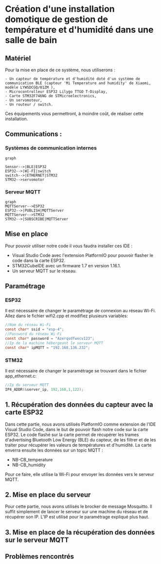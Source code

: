 # Création d'une installation domotique de gestion de température et d'humidité dans une salle de bain

## Matériel
Pour la mise en place de ce système, nous utiliserons :

	- Un capteur de température et d'humidité doté d'un système de communication BLE (capteur 'Mi Temperature and humidity' de Xiaomi, modèle LYWSDCGQ/01ZM ),
	- Microcontrolleur ESP32 Lilygo TTGO T-Display,
	- Carte STM32F746NG de STMicroelectronics,
	- Un servomoteur,
	- Un routeur / switch.

Ces équipements vous permettront, à moindre coût, de réaliser cette installation.

## Communications :

### Systèmes de communication internes

```mermaid 
graph

Sensor-->|BLE|ESP32
ESP32-->|WI-FI|switch
switch-->|ETHERNET|STM32
STM32-->servomotor
```
### Serveur MQTT

```mermaid 
graph
MQTTServer-->ESP32
ESP32-->|PUBLISH|MQTTServer
MQTTServer-->STM32
STM32-->|SUBSCRIBE|MQTTServer
```

## Mise en place

Pour pouvoir utiliser notre code il vous faudra installer ces IDE :
 
- Visual Studio Code avec l'extension PlatformIO pour pouvoir flasher le code dans la carte ESP32.
- STM32CubeIDE avec un firmware 1.7 en version 1.16.1.
- Un serveur MQTT sur le réseau.

## Paramétrage

### ESP32

Il est nécessaire de changer le paramétrage de connexion au réseau Wi-Fi.
Allez dans le fichier wifi2.cpp et modifiez plusieurs variables:
```c
//Nom du réseau Wi-Fi
const char* ssid = "esp-4";
//Password du réseau Wi-Fi
const char* password = "Azerqsdfwxcv123";
//Ip de la machine hébergeant le serveur MQTT
const char* ipMQTT = "192.168.136.232";
```

### STM32
Il est nécessaire de changer le paramétrage se trouvant dans le fichier app_ethernet.c:
```c
//Ip du serveur MQTT
IP4_ADDR(&server_ip, 192,168,1,122);
```

## 1. Récupération des données du capteur avec la carte ESP32

Dans cette partie, nous avons utilisés PlatformIO comme extension de l'IDE Visual Studio Code, dans le but de pouvoir flash notre code sur la carte ESP32. Le code flashé sur la carte permet de récupérer les trames d'advertising Bluetooth Low Energy (BLE) du capteur, de les filtrer et de les traiter pour récupérer les valeurs de températures et d'humidité.
La carte enverra ensuite les données sur un topic MQTT : 

- NB-CB_temperature
- NB-CB_humidity

Pour ce faire, elle utilise la Wi-Fi pour envoyer les données vers le serveur MQTT.

## 2. Mise en place du serveur 

Pour cette partie, nous avons utilisés le brocker de message Mosquitto. Il suffit simplement de lancer le serveur sur une machine du réseau et de récupérer son IP. L'IP est utilisé pour le paramétrage expliqué plus haut.

## 3. Mise en place de la récupération des données sur le serveur MQTT



## Problèmes rencontrés
